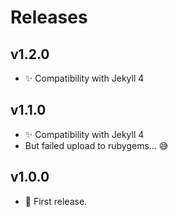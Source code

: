 # Releases

## v1.2.0

- ✨ Compatibility with Jekyll 4

## v1.1.0

- ✨ Compatibility with Jekyll 4
- But failed upload to rubygems… 😅

## v1.0.0

- 🎉 First release.
